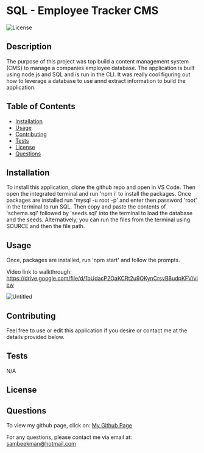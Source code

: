 
# SQL - Employee Tracker CMS

![License](https://img.shields.io/badge/License--blue)


## Description

The purpose of this project was top build a content management system (CMS) to manage a companies employee database. The application is built using node.js and SQL and is run in the CLI. It was really cool figuring out how to leverage a database to use annd extract information to build the application.


## Table of Contents
- [Installation](#Installation)
- [Usage](#Usage)
- [Contributing](#Contributing)
- [Tests](#Tests)
- [License](#License)
- [Questions](#Questions)


## Installation

To install this application, clone the github repo and open in VS Code. Then open the integrated terminal and run 'npm i' to install the packages. Once packages are installed run 'mysql -u root -p' and enter then password 'root' in the terminal to run SQL. Then copy and paste the contents of 'schema.sql' followed by 'seeds.sql' into the terminal to load the database and the seeds. Alternatively, you can run the files from the terminal using SOURCE and then the file path.


## Usage

Once, packages are installed, run 'npm start' and follow the prompts.

Video link to walkthrough: https://drive.google.com/file/d/1bUdacP2OaKCRt2u9OKynCrsvB8udpKFV/view

![Untitled](https://github.com/SamBeekman/SQL-Employee-Tracker/assets/131665093/f02259c0-f84b-4b01-8bf3-6e74795f4a8a)



## Contributing

Feel free to use or edit this application if you desire or contact me at the details provided below.


## Tests

N/A


## License




## Questions

To view my github page, click on: [My Github Page](https://www.github.com/SamBeekman)

For any questions, please contact me via email at: sambeekman@hotmail.com
